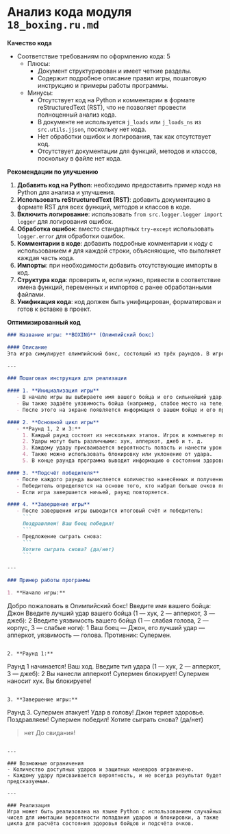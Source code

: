 # Анализ кода модуля `18_boxing.ru.md`

**Качество кода**

-   Соответствие требованиям по оформлению кода: 5
    -   Плюсы:
        -   Документ структурирован и имеет четкие разделы.
        -   Содержит подробное описание правил игры, пошаговую инструкцию и примеры работы программы.
    -   Минусы:
        -   Отсутствует  код на Python и комментарии в формате reStructuredText (RST), что не позволяет провести полноценный анализ кода.
        -   В документе не используется `j_loads` или `j_loads_ns` из `src.utils.jjson`, поскольку нет  кода.
        -   Нет обработки ошибок и логирования, так как отсутствует код.
        -   Отсутствует  документации для функций, методов и классов, поскольку в файле нет кода.

**Рекомендации по улучшению**

1.  **Добавить код на Python**: необходимо предоставить пример кода на Python для анализа и улучшения.
2.  **Использовать reStructuredText (RST)**: добавить документацию в формате RST для всех функций, методов и классов в коде.
3.  **Включить логирование**: использовать `from src.logger.logger import logger` для логирования ошибок.
4.  **Обработка ошибок**:  вместо стандартных `try-except` использовать `logger.error` для обработки ошибок.
5.  **Комментарии в коде**: добавить подробные комментарии к коду с использованием `#` для каждой строки, объясняющие, что выполняет каждая часть кода.
6.  **Импорты**: при необходимости добавить отсутствующие импорты в код.
7.  **Структура кода**: проверить и, если нужно, привести в соответствие имена функций, переменных и импортов с ранее обработанными файлами.
8. **Унификация кода**: код должен быть унифицирован, форматирован и готов к вставке в проект.

**Оптимизированный код**

```markdown
### Название игры: **BOXING** (Олимпийский бокс)

#### Описание
Эта игра симулирует олимпийский бокс, состоящий из трёх раундов. В игре вы тренируете своего боксера, определяя его сильнейший удар и уязвимость. Компьютер управляет вторым боксером, и оба игрока поочередно выполняют удары и защиты. Цель игры — победить в двух из трёх раундов, нанеся как можно больше ударов или блокируя удары противника.

---

### Пошаговая инструкция для реализации

#### 1. **Инициализация игры**
   - В начале игры вы выбираете имя вашего бойца и его сильнейший удар.
   - Вы также задаёте уязвимость бойца (например, слабое место на теле, куда противник может нанести удар).
   - После этого на экране появляется информация о вашем бойце и его противнике.

#### 2. **Основной цикл игры**
   - **Раунд 1, 2 и 3:**
     1. Каждый раунд состоит из нескольких этапов. Игрок и компьютер поочередно делают удары.
     2. Удары могут быть различными: хук, апперкот, джеб и т. д.
     3. Каждому удару присваивается вероятность попасть и нанести урон в зависимости от силы удара и уязвимости противника.
     4. Также можно использовать блокировку или уклонение от удара.
     5. В конце раунда программа выводит информацию о состоянии здоровья обоих бойцов.

#### 3. **Подсчёт победителя**
   - После каждого раунда вычисляется количество нанесённых и полученных ударов.
   - Победитель определяется на основе того, кто набрал больше очков по завершению двух раундов из трёх.
   - Если игра завершается ничьей, раунд повторяется.

#### 4. **Завершение игры**
   - После завершения игры выводится итоговый счёт и победитель:
     ```
     Поздравляем! Ваш боец победил!
     ```
   - Предложение сыграть снова:
     ```
     Хотите сыграть снова? (да/нет)
     ```

---

### Пример работы программы

1. **Начало игры:**
   ```
   Добро пожаловать в Олимпийский бокс!
   Введите имя вашего бойца: Джон
   Введите лучший удар вашего бойца (1 — хук, 2 — апперкот, 3 — джеб): 2
   Введите уязвимость вашего бойца (1 — слабая голова, 2 — корпус, 3 — слабые ноги): 1
   Ваш боец — Джон, его лучший удар — апперкот, уязвимость — голова.
   Противник: Супермен.
   ```

2. **Раунд 1:**
   ```
   Раунд 1 начинается!
   Ваш ход. Введите тип удара (1 — хук, 2 — апперкот, 3 — джеб): 2
   Вы нанесли апперкот! Супермен блокирует!
   Супермен наносит хук. Вы блокируете!
   ```

3. **Завершение игры:**
   ```
   Раунд 3. Супермен атакует! Удар в голову! Джон теряет здоровье.
   Поздравляем! Супермен победил!
   Хотите сыграть снова? (да/нет)
   > нет
   До свидания!
   ```

---

### Возможные ограничения
- Количество доступных ударов и защитных маневров ограничено.
- Каждому удару присваивается вероятность, и не всегда результат будет предсказуемым.

---

### Реализация
Игра может быть реализована на языке Python с использованием случайных чисел для имитации вероятности попадания ударов и блокировки, а также цикла для расчёта состояния здоровья бойцов и подсчёта очков.
```